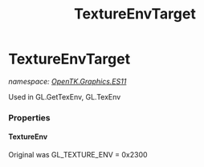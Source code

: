 ﻿---
title: TextureEnvTarget
---

# TextureEnvTarget
_namespace: [OpenTK.Graphics.ES11](N-OpenTK.Graphics.ES11.html)_

Used in GL.GetTexEnv, GL.TexEnv



### Properties

#### TextureEnv
Original was GL_TEXTURE_ENV = 0x2300

